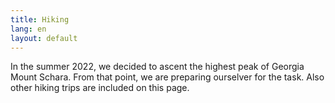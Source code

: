 ```yaml
---
title: Hiking
lang: en
layout: default
---
```


In the summer 2022, we decided to ascent the highest peak of Georgia Mount Schara. From that point, we are preparing ourselver for the task. Also other hiking trips are included on this page.

